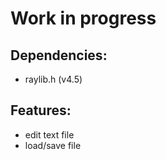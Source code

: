 # Work in progress
## Dependencies:
- raylib.h (v4.5)
  
## Features:
- edit text file
- load/save file

